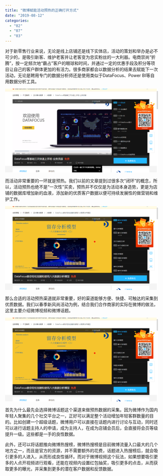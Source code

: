 ```yaml
---
title: "微博赋能活动预热的正确打开方式"
date: "2019-08-12"
categories: 
  - "02"
  - "07"
  - "03"
---
```


对于新零售行业来说，无论是线上店铺还是线下实体店，活动的策划和举办是必不可少的，是吸引新客、维护老客并让老客变为忠实粉丝的一大利器。电商崇尚“折腾”，按一定频次地“霸占”客户的眼球和时间，并通过一定的优惠手段及积分等项目让自己的客户群体更加的有活力。很多商家都会以数据分析的结果去赋能下一次活动，无论是聘用专门的数据分析师还是使用类似于DataFocus、Power BI等自用数据分析工具。

![](images/word-image-417.png)

而活动非常重要的一环就是预热。我们以前的文章提到过很多次“闭环”的概念，所以，活动预热也绝不是“一次性”买卖，预热并不仅仅是为活动本身造势，更是为店铺的数据库增加新的血液，添加新的优质客户数据以便可持续发展性的做营销和维护工作。

![](images/word-image-416.png)

那么合适的活动预热渠道就非常重要，好的渠道能够方便、快捷、可触达的采集到优质数据。我们以春季新风尚活动为例，结合我们合作商家的实际在微博的做法，这里主要介绍微博视频和微博话题。

![](images/word-image-414.png)

首先为什么最先会选择微博话题这个渠道来做预热数据的采集。因为微博作为国内年轻人聚集的几个社交平台之一，正好可以满足整个活动增加年轻客群数量的目的。比如创建一个超级话题，微博用户可以直接在话题内进行讨论与互动，同时还可以进行话题主持人的申请，成为主持人，在成为店铺会员后，会直接将会员等级提升一级。这些都是一手的良性数据。

此外，还可以将话题推向微博热搜榜，微博热搜榜是目前微博流量入口最大的几个地方之一，而且是官方的资源，并不需要额外的花费，话题进入热搜榜后，就会吸引更多的人进入，从而形成良性循环。而对于微博视频这个玩法，如果想要吸引更多的人点开视频进行观看，还能在视频内设置红包抽奖，吸引更多的点击，从而获取更多的曝光，并采集到更多的潜在客户数据和反馈数据。
